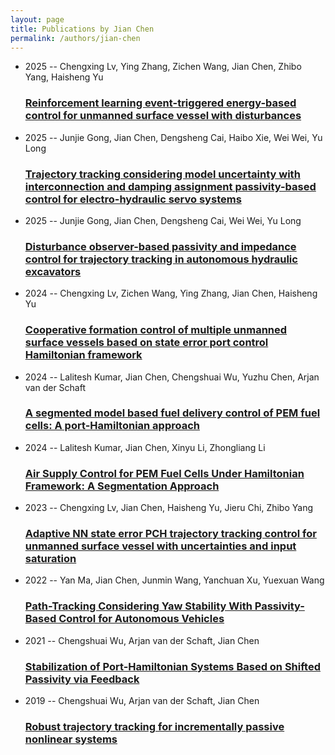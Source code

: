 ```yaml
---
layout: page
title: Publications by Jian Chen
permalink: /authors/jian-chen
---
```


<ul class="post-list">
<li><span class='post-meta'>2025 -- Chengxing Lv, Ying Zhang, Zichen Wang, Jian Chen, Zhibo Yang, Haisheng Yu</span><h3><a class='post-link' href="{{ site.baseurl }}/reinforcement-learning-event-triggered-energy-based-control-for-unmanned-surface-vessel-with-disturbances">Reinforcement learning event-triggered energy-based control for unmanned surface vessel with disturbances</a></h3></li>
<li><span class='post-meta'>2025 -- Junjie Gong, Jian Chen, Dengsheng Cai, Haibo Xie, Wei Wei, Yu Long</span><h3><a class='post-link' href="{{ site.baseurl }}/trajectory-tracking-considering-model-uncertainty-with-interconnection-and-damping-assignment-passivity-based-control-for-electro-hydraulic-servo-systems">Trajectory tracking considering model uncertainty with interconnection and damping assignment passivity-based control for electro-hydraulic servo systems</a></h3></li>
<li><span class='post-meta'>2025 -- Junjie Gong, Jian Chen, Dengsheng Cai, Wei Wei, Yu Long</span><h3><a class='post-link' href="{{ site.baseurl }}/disturbance-observer-based-passivity-and-impedance-control-for-trajectory-tracking-in-autonomous-hydraulic-excavators">Disturbance observer-based passivity and impedance control for trajectory tracking in autonomous hydraulic excavators</a></h3></li>
<li><span class='post-meta'>2024 -- Chengxing Lv, Zichen Wang, Ying Zhang, Jian Chen, Haisheng Yu</span><h3><a class='post-link' href="{{ site.baseurl }}/cooperative-formation-control-of-multiple-unmanned-surface-vessels-based-on-state-error-port-control-hamiltonian-framework">Cooperative formation control of multiple unmanned surface vessels based on state error port control Hamiltonian framework</a></h3></li>
<li><span class='post-meta'>2024 -- Lalitesh Kumar, Jian Chen, Chengshuai Wu, Yuzhu Chen, Arjan van der Schaft</span><h3><a class='post-link' href="{{ site.baseurl }}/a-segmented-model-based-fuel-delivery-control-of-pem-fuel-cells-a-port-hamiltonian-approach">A segmented model based fuel delivery control of PEM fuel cells: A port-Hamiltonian approach</a></h3></li>
<li><span class='post-meta'>2024 -- Lalitesh Kumar, Jian Chen, Xinyu Li, Zhongliang Li</span><h3><a class='post-link' href="{{ site.baseurl }}/air-supply-control-for-pem-fuel-cells-under-hamiltonian-framework-a-segmentation-approach">Air Supply Control for PEM Fuel Cells Under Hamiltonian Framework: A Segmentation Approach</a></h3></li>
<li><span class='post-meta'>2023 -- Chengxing Lv, Jian Chen, Haisheng Yu, Jieru Chi, Zhibo Yang</span><h3><a class='post-link' href="{{ site.baseurl }}/adaptive-nn-state-error-pch-trajectory-tracking-control-for-unmanned-surface-vessel-with-uncertainties-and-input-saturation">Adaptive NN state error PCH trajectory tracking control for unmanned surface vessel with uncertainties and input saturation</a></h3></li>
<li><span class='post-meta'>2022 -- Yan Ma, Jian Chen, Junmin Wang, Yanchuan Xu, Yuexuan Wang</span><h3><a class='post-link' href="{{ site.baseurl }}/path-tracking-considering-yaw-stability-with-passivity-based-control-for-autonomous-vehicles">Path-Tracking Considering Yaw Stability With Passivity-Based Control for Autonomous Vehicles</a></h3></li>
<li><span class='post-meta'>2021 -- Chengshuai Wu, Arjan van der Schaft, Jian Chen</span><h3><a class='post-link' href="{{ site.baseurl }}/stabilization-of-port-hamiltonian-systems-based-on-shifted-passivity-via-feedback">Stabilization of Port-Hamiltonian Systems Based on Shifted Passivity via Feedback</a></h3></li>
<li><span class='post-meta'>2019 -- Chengshuai Wu, Arjan van der Schaft, Jian Chen</span><h3><a class='post-link' href="{{ site.baseurl }}/robust-trajectory-tracking-for-incrementally-passive-nonlinear-systems">Robust trajectory tracking for incrementally passive nonlinear systems</a></h3></li>

</ul>
